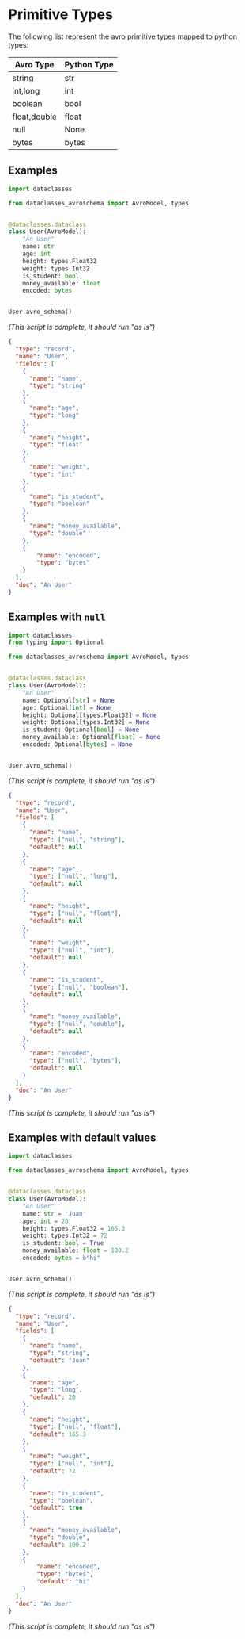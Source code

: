 # Primitive Types

The following list represent the avro primitive types mapped to python types:

| Avro Type    | Python Type |
|--------------|-------------|
| string       |     str     |
| int,long     |     int     |
| boolean      |     bool    |
| float,double |     float   |
| null         |     None    |
| bytes        |     bytes   |

## Examples

```python title="Primitive types"
import dataclasses

from dataclasses_avroschema import AvroModel, types


@dataclasses.dataclass
class User(AvroModel):
    "An User"
    name: str
    age: int
    height: types.Float32
    weight: types.Int32
    is_student: bool
    money_available: float
    encoded: bytes


User.avro_schema()
```

*(This script is complete, it should run "as is")*

```json
{
  "type": "record",
  "name": "User",
  "fields": [
    {
      "name": "name",
      "type": "string"
    },
    {
      "name": "age",
      "type": "long"
    },
    {
      "name": "height",
      "type": "float"
    },
    {
      "name": "weight",
      "type": "int"
    },
    {
      "name": "is_student",
      "type": "boolean"
    },
    {
      "name": "money_available",
      "type": "double"
    },
    {
        "name": "encoded",
        "type": "bytes"
    }
  ],
  "doc": "An User"
}
```

## Examples with `null`

```python
import dataclasses
from typing import Optional

from dataclasses_avroschema import AvroModel, types


@dataclasses.dataclass
class User(AvroModel):
    "An User"
    name: Optional[str] = None
    age: Optional[int] = None
    height: Optional[types.Float32] = None
    weight: Optional[types.Int32] = None
    is_student: Optional[bool] = None
    money_available: Optional[float] = None
    encoded: Optional[bytes] = None


User.avro_schema()
```

*(This script is complete, it should run "as is")*

```json
{
  "type": "record",
  "name": "User",
  "fields": [
    {
      "name": "name",
      "type": ["null", "string"],
      "default": null
    },
    {
      "name": "age",
      "type": ["null", "long"],
      "default": null
    },
    {
      "name": "height",
      "type": ["null", "float"],
      "default": null
    },
    {
      "name": "weight",
      "type": ["null", "int"],
      "default": null
    },
    {
      "name": "is_student",
      "type": ["null", "boolean"],
      "default": null
    },
    {
      "name": "money_available",
      "type": ["null", "double"],
      "default": null
    },
    {
      "name": "encoded",
      "type": ["null", "bytes"],
      "default": null
    }
  ],
  "doc": "An User"
}
```

*(This script is complete, it should run "as is")*

## Examples with default values

```python
import dataclasses

from dataclasses_avroschema import AvroModel, types


@dataclasses.dataclass
class User(AvroModel):
    "An User"
    name: str = 'Juan'
    age: int = 20
    height: types.Float32 = 165.3
    weight: types.Int32 = 72
    is_student: bool = True
    money_available: float = 100.2
    encoded: bytes = b"hi"


User.avro_schema()
```

*(This script is complete, it should run "as is")*

```json
{
  "type": "record",
  "name": "User",
  "fields": [
    {
      "name": "name",
      "type": "string",
      "default": "Juan"
    },
    {
      "name": "age",
      "type": "long",
      "default": 20
    },
    {
      "name": "height",
      "type": ["null", "float"],
      "default": 165.3
    },
    {
      "name": "weight",
      "type": ["null", "int"],
      "default": 72
    },
    {
      "name": "is_student",
      "type": "boolean",
      "default": true
    },
    {
      "name": "money_available",
      "type": "double",
      "default": 100.2
    },
    {
        "name": "encoded",
        "type": "bytes",
        "default": "hi"
    }
  ],
  "doc": "An User"
}
```

*(This script is complete, it should run "as is")*
